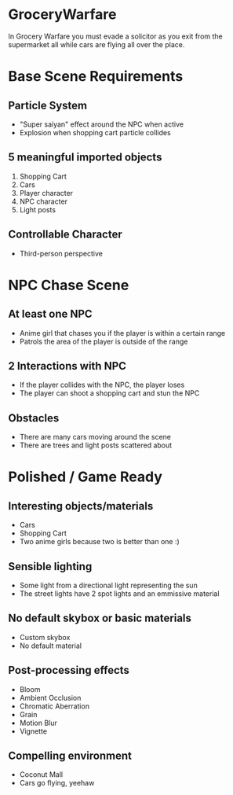 # GroceryWarfare
In Grocery Warfare you must evade a solicitor as you exit from the supermarket all while cars are flying all over the place.

# Base Scene Requirements
## Particle System
- "Super saiyan" effect around the NPC when active
- Explosion when shopping cart particle collides
## 5 meaningful imported objects
1. Shopping Cart
2. Cars
3. Player character
4. NPC character
5. Light posts
## Controllable Character
- Third-person perspective

# NPC Chase Scene
## At least one NPC
- Anime girl that chases you if the player is within a certain range
- Patrols the area of the player is outside of the range
## 2 Interactions with NPC
- If the player collides with the NPC, the player loses
- The player can shoot a shopping cart and stun the NPC
## Obstacles
- There are many cars moving around the scene
- There are trees and light posts scattered about

# Polished / Game Ready
## Interesting objects/materials
- Cars
- Shopping Cart
- Two anime girls because two is better than one :)
## Sensible lighting
- Some light from a directional light representing the sun
- The street lights have 2 spot lights and an emmissive material
## No default skybox or basic materials
- Custom skybox
- No default material
## Post-processing effects
- Bloom
- Ambient Occlusion
- Chromatic Aberration
- Grain
- Motion Blur
- Vignette
## Compelling environment
- Coconut Mall
- Cars go flying, yeehaw